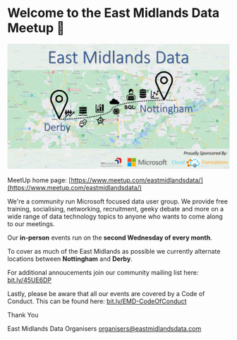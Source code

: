 # Welcome to the East Midlands Data Meetup 👋

![alt text](./HeaderImage.png "Header Image")

MeetUp home page: [https://www.meetup.com/eastmidlandsdata/](https://www.meetup.com/eastmidlandsdata/)

We're a community run Microsoft focused data user group. We provide free training, socialising, networking, recruitment, geeky debate and more on a wide range of data technology topics to anyone who wants to come along to our meetings.

Our **in-person** events run on the **second Wednesday of every month**.

To cover as much of the East Midlands as possible we currently alternate locations between **Nottingham** and **Derby**.

For additional annoucements join our community mailing list here: [bit.ly/45UE6DP](https://bit.ly/45UE6DP)

Lastly, please be aware that all our events are covered by a Code of Conduct. This can be found here: [bit.ly/EMD-CodeOfConduct](https://bit.ly/EMD-CodeOfConduct)

Thank You

East Midlands Data Organisers
organisers@eastmidlandsdata.com
